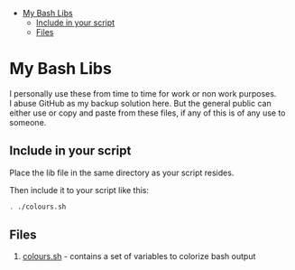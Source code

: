 
- [My Bash Libs](#my-bash-libs)
  - [Include in your script](#include-in-your-script)
  - [Files](#files)

# My Bash Libs

I personally use these from time to time for work or non work purposes.  
I abuse GitHub as my backup solution here. But the general public can either use or copy and paste from these files, if any of this is of any use to someone.

## Include in your script

Place the lib file in the same directory as your script resides.

Then include it to your script like this:

```sh
. ./colours.sh
```

## Files

1. [colours.sh](colours.sh) - contains a set of variables to colorize bash output
